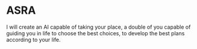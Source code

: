 # ASRA
I will create an AI capable of taking your place, a double of you capable of guiding you in life to choose the best choices, to develop the best plans according to your life.
